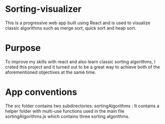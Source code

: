 # Sorting-visualizer
This is a progressive web app built using React and is used to visualize classic algorithms such as merge sort, quick sort and heap sort.

# Purpose
To improve my skills with react and also learn classic sorting algorithms, I crated this project and it turned out to be a great way to achieve both of the aforementioned objectives at the same time.

# App conventions
The src folder contains two subdirectories:
 sortingAlgorithms : It contains a helper folder with multi-use functions used in the main file sortingAlgorithms.js  which contains three sorting algorithms.
